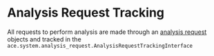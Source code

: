 # Analysis Request Tracking

All requests to perform analysis are made through an [analysis request](analysis_requests.md) objects and tracked in the `ace.system.analysis_request.AnalysisRequestTrackingInterface`
